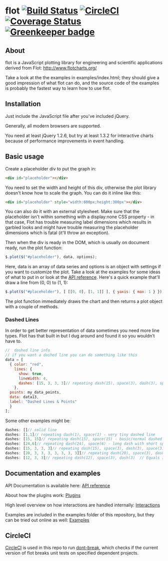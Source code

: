 # flot [![Build Status](https://travis-ci.org/flot/flot.svg?branch=master)](https://travis-ci.org/flot/flot) [![CircleCI](https://circleci.com/gh/flot/flot.svg?style=svg)](https://circleci.com/gh/flot/flot) [![Coverage Status](https://coveralls.io/repos/github/flot/flot/badge.svg?branch=master)](https://coveralls.io/github/flot/flot?branch=master) [![Greenkeeper badge](https://badges.greenkeeper.io/flot/flot.svg)](https://greenkeeper.io/)

## About ##

flot is a JavaScript plotting library for engineering and scientific
applications derived from Flot: <http://www.flotcharts.org/>

Take a look at the the examples in examples/index.html; they should give a good
impression of what flot can do, and the source code of the examples is probably
the fastest way to learn how to use flot.


## Installation ##

Just include the JavaScript file after you've included jQuery.

Generally, all modern browsers are supported.

You need at least jQuery 1.2.6, but try at least 1.3.2 for interactive
charts because of performance improvements in event handling.


## Basic usage ##

Create a placeholder div to put the graph in:

```html
<div id="placeholder"></div>
```

You need to set the width and height of this div, otherwise the plot
library doesn't know how to scale the graph. You can do it inline like
this:

```html
<div id="placeholder" style="width:600px;height:300px"></div>
```

You can also do it with an external stylesheet. Make sure that the
placeholder isn't within something with a display:none CSS property -
in that case, Flot has trouble measuring label dimensions which
results in garbled looks and might have trouble measuring the
placeholder dimensions which is fatal (it'll throw an exception).

Then when the div is ready in the DOM, which is usually on document
ready, run the plot function:

```js
$.plot($("#placeholder"), data, options);
```

Here, data is an array of data series and options is an object with
settings if you want to customize the plot. Take a look at the
examples for some ideas of what to put in or look at the
[API reference](API.md). Here's a quick example that'll draw a line
from (0, 0) to (1, 1):

```js
$.plot($("#placeholder"), [ [[0, 0], [1, 1]] ], { yaxis: { max: 1 } });
```

The plot function immediately draws the chart and then returns a plot
object with a couple of methods.

### Dashed Lines
In order to get better representation of data sometimes you need more line types.  Flot
has that built in but I dug around and found it so you wouldn't have to.
```js
//  dashed line info
// if you want a dashed line you can do something like this
data = [
  { color: "red",
    lines: {
      show: true, 
      lineWidth: 4,
      dashes: [15, 3, 3, 3]// repeating dash(15), space(3), dash(3), space(3)
    },	
  points: my_data_points,			
  data: data13, 		
  label: "Dashed Lines & Points" 
  }
]; 
```
Some other examples might be:
```js
dashes: []// solid line
dashes: [1,1]// repeating dash(1), space(1) - very tiny dashed line
dashes: [15, 15]// repeating dash(15), space(15) - basic/normal dashed line look
dashes: [24,6]// repeating dash(24), space(6) - long dash with short space  // Equals [24, 6, 24, 6, 24, 6]
dashes: [15, 3, 3, 3]// repeating dash(15), space(3), dash(3), space(3) - long dash, short space, short dash, short space, long dash,...
dashes: [20, 3, 3, 3, 3, 3, 3, 3]]// repeating dash(20), space(3), dash(3), space(3), dash(3), space(3), dash(3), space(3)...
dashes: [12, 3, 3]// repeating dash(12), space(3), dash(3)  // Equals [12, 3, 3, 12, 3, 3]
```

## Documentation and examples

API Documentation is available here: [API reference](docs/API.md)

About how the plugins work: [Plugins](docs/PLUGINS.md)

High level overview on how interactions are handled internally: [Interactions](docs/interactions.md)

Examples are included in the examples folder of this repository, but they can be tried out online as well: [Examples](https://rawgit.com/flot/flot/master/examples/index.html)

## CircleCI

[CircleCI](https://circleci.com/) is used in this repo to run [dont-break](https://www.npmjs.com/package/dont-break),
which checks if the current version of flot breaks unit tests on specified dependent projects.
